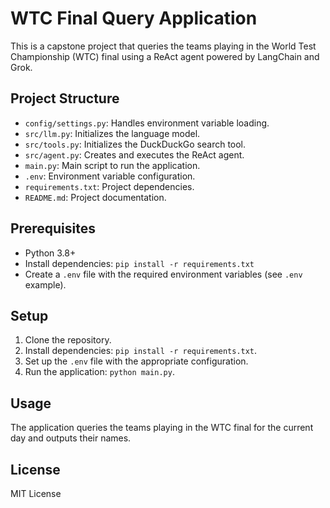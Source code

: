 # WTC Final Query Application

This is a capstone project that queries the teams playing in the World Test Championship (WTC) final using a ReAct agent powered by LangChain and Grok.

## Project Structure
- `config/settings.py`: Handles environment variable loading.
- `src/llm.py`: Initializes the language model.
- `src/tools.py`: Initializes the DuckDuckGo search tool.
- `src/agent.py`: Creates and executes the ReAct agent.
- `main.py`: Main script to run the application.
- `.env`: Environment variable configuration.
- `requirements.txt`: Project dependencies.
- `README.md`: Project documentation.

## Prerequisites
- Python 3.8+
- Install dependencies: `pip install -r requirements.txt`
- Create a `.env` file with the required environment variables (see `.env` example).

## Setup
1. Clone the repository.
2. Install dependencies: `pip install -r requirements.txt`.
3. Set up the `.env` file with the appropriate configuration.
4. Run the application: `python main.py`.

## Usage
The application queries the teams playing in the WTC final for the current day and outputs their names.

## License
MIT License
